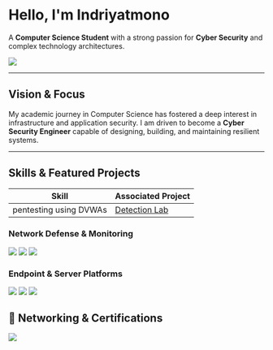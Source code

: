 # Hello, I'm Indriyatmono

A **Computer Science Student** with a strong passion for **Cyber Security** and complex technology architectures.

<a href="[PASTIKAN LINK INI ADALAH PROFIL LINKEDIN ANDA]"><img src="https://img.shields.io/badge/-LinkedIn-0072b1?&style=for-the-badge&logo=linkedin&logoColor=white" /></a>

---

## Vision & Focus

My academic journey in Computer Science has fostered a deep interest in infrastructure and application security. I am driven to become a **Cyber Security Engineer** capable of designing, building, and maintaining resilient systems.

---

## Skills & Featured Projects
| Skill                                         | Associated Project         |
|-----------------------------------------------|----------------------------|
| pentesting using DVWAs          | <a href="https://github.com/indrikalis/Pentesting.git">Detection Lab</a>|

### Network Defense & Monitoring
<div>
    <img src="https://img.shields.io/badge/-Wireshark-1679A7?&style=for-the-badge&logo=Wireshark&logoColor=white" />
    <img src="https://img.shields.io/badge/-Suricata-EF3B2D?&style=for-the-badge&logo=Suricata&logoColor=white" />
    <img src="https://img.shields.io/badge/-Zeek-777BB4?&style=for-the-badge&logo=Zeek&logoColor=white" />
</div>

### Endpoint & Server Platforms
<div>
    <img src="https://img.shields.io/badge/-Ubuntu_Server-E95420?&style=for-the-badge&logo=Ubuntu&logoColor=white" />
    <img src="https://img.shields.io/badge/-Microsoft_Defender_for_Endpoint-00A4EF?&style=for-the-badge&logo=Microsoft&logoColor=white" />
    <img src="https://img.shields.io/badge/-Velociraptor-4B275F?&style=for-the-badge&logo=Velociraptor&logoColor=white" />
</div>


## 🏅 Networking & Certifications

<div>
    <img src="https://img.shields.io/badge/Cisco_Networking_Academy-CCNA_1-1F6DD5?style=for-the-badge&logo=cisco&logoColor=white" />
</div>
